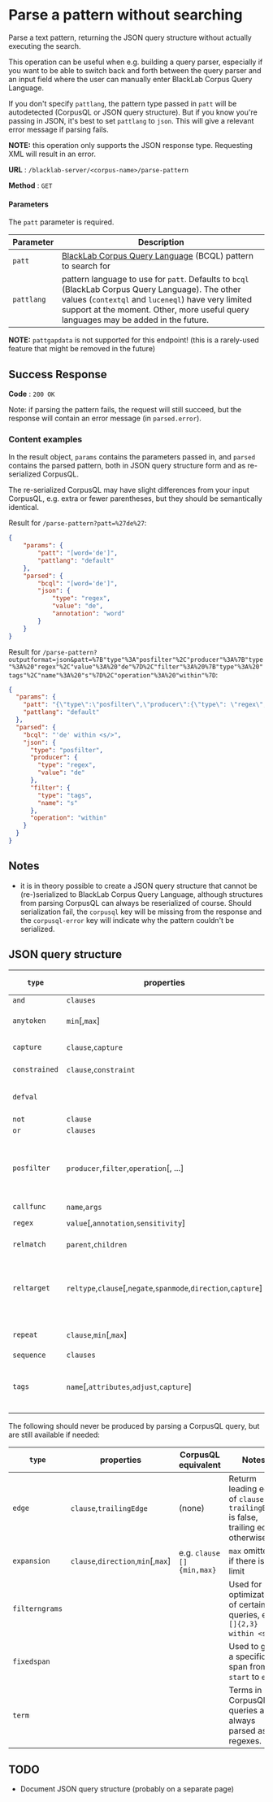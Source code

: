 # Parse a pattern without searching

Parse a text pattern, returning the JSON query structure without actually executing the search.

This operation can be useful when e.g. building a query parser, especially if you want to be able to switch back and forth between the query parser and an input field where the user can manually enter BlackLab Corpus Query Language.

If you don't specify `pattlang`, the pattern type passed in `patt` will be autodetected (CorpusQL or JSON query structure). But if you know you're passing in JSON, it's best to set `pattlang` to `json`. This will give a relevant error message if parsing fails.

**NOTE:** this operation only supports the JSON response type. Requesting XML will result in an error.

**URL** : `/blacklab-server/<corpus-name>/parse-pattern`

**Method** : `GET`

#### Parameters

The `patt` parameter is required.

| Parameter  | Description                                                                                                                                                                                                                                     |
|------------|-------------------------------------------------------------------------------------------------------------------------------------------------------------------------------------------------------------------------------------------------|
| `patt`     | [BlackLab Corpus Query Language](/guide/corpus-query-language.md) (BCQL) pattern to search for                                                                                                                                                  |
| `pattlang` | pattern language to use for `patt`. Defaults to `bcql` (BlackLab Corpus Query Language). The other values (`contextql` and `luceneql`) have very limited support at the moment.  Other, more useful query languages may be added in the future. |

**NOTE:** `pattgapdata` is not supported for this endpoint! (this is a rarely-used feature that might be removed in the future)

## Success Response

**Code** : `200 OK`

Note: if parsing the pattern fails, the request will still succeed, but the response will contain an error message (in `parsed.error`).

### Content examples

In the result object, `params` contains the parameters passed in, and `parsed` contains the parsed pattern, both in JSON query structure form and as re-serialized CorpusQL.

The re-serialized CorpusQL may have slight differences from your input CorpusQL, e.g. extra or fewer parentheses, but they should be semantically identical.

Result for `/parse-pattern?patt=%27de%27`:

```json
{
    "params": {
        "patt": "[word='de']",
        "pattlang": "default"
    },
    "parsed": {
        "bcql": "[word='de']",
        "json": {
            "type": "regex",
            "value": "de",
            "annotation": "word"
        }
    }
}
```

Result for `/parse-pattern?outputformat=json&patt=%7B"type"%3A"posfilter"%2C"producer"%3A%7B"type"%3A%20"regex"%2C"value"%3A%20"de"%7D%2C"filter"%3A%20%7B"type"%3A%20"tags"%2C"name"%3A%20"s"%7D%2C"operation"%3A%20"within"%7D`:

```json
{
  "params": {
    "patt": "{\"type\":\"posfilter\",\"producer\":{\"type\": \"regex\",\"value\": \"de\"},\"filter\": {\"type\": \"tags\",\"name\": \"s\"},\"operation\": \"within\"}",
    "pattlang": "default"
  },
  "parsed": {
    "bcql": "'de' within <s/>",
    "json": {
      "type": "posfilter",
      "producer": {
        "type": "regex",
        "value": "de"
      },
      "filter": {
        "type": "tags",
        "name": "s"
      },
      "operation": "within"
    }
  }
}
```

## Notes

- it is in theory possible to create a JSON query structure that cannot be (re-)serialized to BlackLab Corpus Query Language, although structures from parsing CorpusQL can always be reserialized of course. Should serialization fail, the `corpusql` key will be missing from the response and the `corpusql-error` key will indicate why the pattern couldn't be serialized.

## JSON query structure

| `type`        | properties                                                     | CorpusQL equivalent                                                                                | Notes                                                                                                                                                                                                         |
|---------------|----------------------------------------------------------------|----------------------------------------------------------------------------------------------------|---------------------------------------------------------------------------------------------------------------------------------------------------------------------------------------------------------------|
| `and`         | `clauses`                                                      | `clauses[0] & ...`                                                                                 |                                                                                                                                                                                                               |
| `anytoken`    | `min`[,`max`]                                                  | `[]{min,max}`<br>`[]{min,`}<br>`[]{*\|+\|?}`                                                       | `max` omitted if there is no limit                                                                                                                                                                            |
| `capture`     | `clause`,`capture`                                             | `capture:(clause)`                                                                                 | `clause` will be captured using name `capture`                                                                                                                                                                |
| `constrained` | `clause`,`constraint`                                          | `clause :: constraint`                                                                             | e.g. `A:[] 'and' B:[] :: A.word = B.word`                                                                                                                                                                     |
| `defval`      |                                                                | `_`                                                                                                | used in relations queries ("don't care" value) and function calls ("use default value")                                                                                                                       |
| `not`         | `clause`                                                       | `!clause`                                                                                          |                                                                                                                                                                                                               |
| `or`          | `clauses`                                                      | `clauses[0] \| ...`                                                                                |                                                                                                                                                                                                               |
| `posfilter`   | `producer`,`filter`,`operation`[, ...]                         | `producer within filter`<br>`producer containing filter`                                           | When parsing CorpusQL, you will only get `producer,`filter` and `operation` (which will be `within` or `containing`). Other parameters are used internally.                                                   |
| `callfunc`    | `name`,`args`                                                  | `name(...args)`                                                                                    | E.g. `rel('det', [])`                                                                                                                                                                                         |
| `regex`       | `value`[,`annotation`,`sensitivity`]                           | `[annotation="value"]`<br>`"value"`                                                                | `sensitivity` is used internally.                                                                                                                                                                             |
| `relmatch`    | `parent`,`children`                                            | `parent -->children[0] ; ...`                                                                      | See `reltarget` for the child clauses.                                                                                                                                                                        |
| `reltarget`   | `reltype`,`clause`[,`negate`,`spanmode`,`direction`,`capture`] | `-reltype-> clause`<br>`!-reltype-> clause`<br>`^-reltype-> clause`<br>`capture:-reltype-> clause` | `negate` defaults to `false`, `spanmode` to `source`, `direction` to `both`, `capture` to empty string. Set `direction` to `root` and `spanmode` to `target` for root relations (relations without a source). |
| `repeat`      | `clause`,`min`[,`max`]                                         | `clause{min,max}`<br>`clause{min,`}<br>`clause{*\|+\|?}`                                           |                                                                                                                                                                                                               | `max` omitted if there is no limit
| `sequence`    | `clauses`                                                      | `clauses[0] ...`                                                                                   |                                                                                                                                                                                                               |
| `tags`        | `name`[,`attributes`,`adjust`,`capture`]                       | `<name att0key="att0value" ... />`<br>`<name>`<br>`</name>`<br>`capture:<name/>`                   |                                                                                                                                                                                                               | `adjust` defaults to `full_tag`; use `leading_edge` and `trailing_edge` for the open/close tag positions.


The following should never be produced by parsing a CorpusQL query, but are still available if needed:

| `type`         | properties                         | CorpusQL equivalent       | Notes                                                                                |
|----------------|------------------------------------|---------------------------|--------------------------------------------------------------------------------------|
| `edge`         | `clause`,`trailingEdge`            | (none)                    | Returm leading edge of `clause` if `trailingEdge` is false, trailing edge otherwise. |
| `expansion`    | `clause`,`direction`,`min`[,`max`] | e.g. `clause []{min,max}` | `max` omitted if there is no limit                                                   |
| `filterngrams` |                                    |                           | Used for optimization of certain queries, e.g. `[]{2,3} within <s/>`.                |
| `fixedspan`    |                                    |                           | Used to get a specific span from `start` to `end`                                    |
| `term`         |                                    |                           | Terms in CorpusQL queries are always parsed as regexes.                              |


## TODO

- Document JSON query structure (probably on a separate page)
